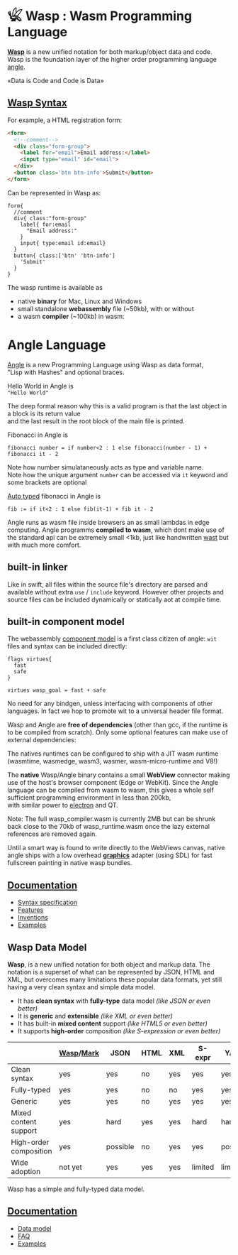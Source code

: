 # 𓆤 Wasp : Wasm Programming Language

 **[Wasp](https://github.com/pannous/wasp/wiki)** is a new unified notation for both markup/object data and code.  
 Wasp is the foundation layer of the higher order programming language [angle](https://github.com/pannous/angle).
 
«Data is Code and Code is Data»

## [Wasp Syntax](https://github.com/pannous/wasp/wiki/syntax)

For example, a HTML registration form:

```html
<form>
  <!--comment-->
  <div class="form-group">
    <label for="email">Email address:</label>
    <input type="email" id="email">
  </div>
  <button class='btn btn-info'>Submit</button>
</form>
```
Can be represented in Wasp as:
```text
form{                                 
  //comment                          
  div{ class:"form-group"             
    label{ for:email                  
      "Email address:"                
    }
    input{ type:email id:email}     
  }
  button{ class:['btn' 'btn-info']  
    'Submit'                        
  }
}
```

The wasp runtime is available as
* native **binary** for Mac, Linux and Windows
* small standalone **webassembly** file (~50kb), with or without  
* a wasm **compiler** (~100kb) in wasm:

# Angle Language

[Angle](https://github.com/pannous/wasp/wiki/angle) is a new Programming Language using Wasp as data format,  
"Lisp with Hashes" and optional braces.

Hello World in Angle is  
`"Hello World"`  

The deep formal reason why this is a valid program is that the last object in a block is its return value  
and the last result in the root block of the main file is printed.

Fibonacci in Angle is
```
fibonacci number = if number<2 : 1 else fibonacci(number - 1) + fibonacci it - 2
```

Note how number simulataneously acts as type and variable name.  
Note how the unique argument `number` can be accessed via `it` keyword and some brackets are optional

[Auto typed](https://github.com/pannous/wasp/wiki/type-inference) fibonacci in Angle is

```
fib := if it<2 : 1 else fib(it-1) + fib it - 2
```

Angle runs as wasm file inside browsers an as small lambdas in edge computing.
Angle programms **compiled to wasm**, which dont make use of the standard api can be extremely small <1kb, just like
handwritten [wast](https://www.richinfante.com/2020/01/03/webassembly-examples) but with much more comfort.

## built-in linker

Like in swift, all files within the source file's directory are parsed and available without extra `use` / `include`
keyword. However other projects and source files can be included dynamically or statically aot at compile time.

## built-in component model

The webassembly [component model](https://github.com/WebAssembly/component-model) is a first class citizen of
angle: `wit` files and syntax can be included directly:

```
flags virtues{ 
  fast
  safe
}

virtues wasp_goal = fast + safe
```

No need for any bindgen, unless interfacing with components of other languages.
In fact we hop to promote wit to a universal header file format.

Wasp and Angle are **free of dependencies** (other than gcc, if the runtime is to be compiled from scratch).
Only some optional features can make use of external dependencies:

The natives runtimes can be configured to ship with a JIT wasm runtime (wasmtime, wasmedge, wasm3, wasmer,
wasm-micro-runtime and V8!)

The **native** Wasp/Angle binary contains a small **WebView** connector making use of the host's browser component (Edge
or WebKit).
Since the Angle language can be compiled from wasm to wasm, this gives a whole self sufficient programming environment
in less than 200kb,  
with similar power to [electron](https://www.electronjs.org/) and QT.

Note: The full wasp_compiler.wasm is currently 2MB but can be shrunk back close to the 70kb of wasp_runtime.wasm once
the lazy external references are removed again.

Until a smart way is found to write directly to the WebViews canvas, native angle ships with a low
overhead **[graphics](https://github.com/pannous/wasp/wiki/graphics)** adapter (using SDL) for fast fullscreen painting
in native wasp bundles.

## [Documentation](https://github.com/pannous/wasp/wiki/)

- [Syntax specification](https://github.com/pannous/wasp/wiki/syntax)
- [Features](https://github.com/pannous/wasp/wiki/features)
- [Inventions](https://github.com/pannous/wasp/wiki/Inventions)
- [Examples](https://github.com/pannous/wasp/wiki/Examples)

## Wasp Data Model


**Wasp**, is a new unified notation for both object and markup data. The notation is a superset of what can be represented by JSON, HTML and XML, but overcomes many limitations these popular data formats, yet still having a very clean syntax and simple data model.

- It has **clean syntax** with **fully-type** data model *(like JSON or even better)*
- It is **generic** and **extensible** *(like XML or even better)*
- It has built-in **mixed content** support *(like HTML5 or even better)*
- It supports **high-order** composition *(like S-expression or even better)*

|                        | [Wasp](https://github.com/pannous/wasp/wiki)/[Mark](https://github.com/henry-luo/mark)                           | JSON     | HTML | XML                            | S-expr                             | YAML                                  |
| ---------------------- | ------------------------------ | -------- | ---- | ------------------------------ | ---------------------------------- | ------------------------------------- |
| Clean syntax           | yes | yes| no   | yes | yes| yes|
| Fully-typed            | yes | yes| no   | no| yes| yes |
| Generic                | yes | yes| no   | yes | yes| yes |
| Mixed content support  | yes | hard     | yes | yes | hard | hard                                  |
| High-order composition | yes | possible | no   | yes | yes| possible                              |
| Wide adoption          | not yet | yes| yes | yes | limited                            | limited                               |


Wasp has a simple and fully-typed data model. 
## [Documentation](https://github.com/pannous/wasp/wiki/)

- [Data model](https://github.com/pannous/wasp/wiki/data)
- [FAQ](https://github.com/pannous/wasp/wiki/FAQ)
- [Examples](https://github.com/pannous/wasp/wiki/Examples)



